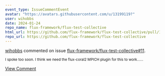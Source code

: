 ```yaml
---
event_type: IssueCommentEvent
avatar: "https://avatars.githubusercontent.com/u/13199119?"
user: wihobbs
date: 2024-01-24
repo_name: flux-framework/flux-test-collective
html_url: https://github.com/flux-framework/flux-test-collective/pull/11
repo_url: https://github.com/flux-framework/flux-test-collective
---
```


<a href='https://github.com/wihobbs' target='_blank'>wihobbs</a> commented on issue <a href='https://github.com/flux-framework/flux-test-collective/pull/11' target='_blank'>flux-framework/flux-test-collective#11</a>.

<small>I spoke too soon. I think we need the flux-coral2 MPICH plugin for this to work......</small>

<a href='https://github.com/flux-framework/flux-test-collective/pull/11' target='_blank'>View Comment</a>